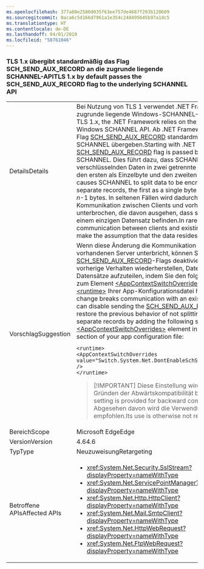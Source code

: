 ```yaml
---
ms.openlocfilehash: 377a80e2580d035f63ee757de4687f293b120609
ms.sourcegitcommit: 0aca6c5d166d7961a1e354c248495645b97a1dc5
ms.translationtype: HT
ms.contentlocale: de-DE
ms.lasthandoff: 04/01/2019
ms.locfileid: "58761046"
---
```

### <a name="tls-1x-by-default-passes-the-schsendauxrecord-flag-to-the-underlying-schannel-api"></a><span data-ttu-id="ba65b-101">TLS 1.x übergibt standardmäßig das Flag SCH_SEND_AUX_RECORD an die zugrunde liegende SCHANNEL-API</span><span class="sxs-lookup"><span data-stu-id="ba65b-101">TLS 1.x by default passes the SCH_SEND_AUX_RECORD flag to the underlying SCHANNEL API</span></span>

|   |   |
|---|---|
|<span data-ttu-id="ba65b-102">Details</span><span class="sxs-lookup"><span data-stu-id="ba65b-102">Details</span></span>|<span data-ttu-id="ba65b-103">Bei Nutzung von TLS 1 verwendet .NET Framework die zugrunde liegende Windows-SCHANNEL-API.</span><span class="sxs-lookup"><span data-stu-id="ba65b-103">When using TLS 1.x, the .NET Framework relies on the underlying Windows SCHANNEL API.</span></span> <span data-ttu-id="ba65b-104">Ab .NET Framework 4.6 wird das Flag [SCH_SEND_AUX_RECORD](https://docs.microsoft.com/windows/desktop/api/schannel/ns-schannel-_schannel_cred) standardmäßig an SCHANNEL übergeben.</span><span class="sxs-lookup"><span data-stu-id="ba65b-104">Starting with .NET Framework 4.6, the [SCH_SEND_AUX_RECORD](https://docs.microsoft.com/windows/desktop/api/schannel/ns-schannel-_schannel_cred) flag is passed by default to SCHANNEL.</span></span> <span data-ttu-id="ba65b-105">Dies führt dazu, dass SCHANNEL die zu verschlüsselnden Daten in zwei getrennte Datensätze aufteilt, den ersten als Einzelbyte und den zweiten als <em>n</em>-1 Bytes.</span><span class="sxs-lookup"><span data-stu-id="ba65b-105">This causes SCHANNEL to split data to be encrypted into two separate records, the first as a single byte and the second as <em>n</em>-1 bytes.</span></span> <span data-ttu-id="ba65b-106">In seltenen Fällen wird dadurch die Kommunikation zwischen Clients und vorhandenen Servern unterbrochen, die davon ausgehen, dass sich die Daten in einem einzigen Datensatz befinden.</span><span class="sxs-lookup"><span data-stu-id="ba65b-106">In rare cases, this breaks communication between clients and existing servers that make the assumption that the data resides in a single record.</span></span>|
|<span data-ttu-id="ba65b-107">Vorschlag</span><span class="sxs-lookup"><span data-stu-id="ba65b-107">Suggestion</span></span>|<span data-ttu-id="ba65b-108">Wenn diese Änderung die Kommunikation mit einem vorhandenen Server unterbricht, können Sie das Senden des [SCH_SEND_AUX_RECORD](https://docs.microsoft.com/windows/desktop/api/schannel/ns-schannel-_schannel_cred)-Flags deaktivieren und das vorherige Verhalten wiederherstellen, Daten nicht in separate Datensätze aufzuteilen, indem Sie den folgenden Schalter zum Element [\<AppContextSwitchOverrides>](~/docs/framework/configure-apps/file-schema/runtime/appcontextswitchoverrides-element.md) im Abschnitt [\<runtime>](~/docs/framework/configure-apps/file-schema/runtime/runtime-element.md) Ihrer App-Konfigurationsdatei hinzufügen:</span><span class="sxs-lookup"><span data-stu-id="ba65b-108">If this change breaks communication with an existing server, you can disable sending the [SCH_SEND_AUX_RECORD](https://docs.microsoft.com/windows/desktop/api/schannel/ns-schannel-_schannel_cred) flag and restore the previous behavior of not splitting data into separate records by adding the following switch to the [\<AppContextSwitchOverrides>](~/docs/framework/configure-apps/file-schema/runtime/appcontextswitchoverrides-element.md) element in the [\<runtime>](~/docs/framework/configure-apps/file-schema/runtime/runtime-element.md) section of your app configuration file:</span></span><pre><code class="lang-xml">&lt;runtime&gt;&#13;&#10;&lt;AppContextSwitchOverrides&#13;&#10;value=&quot;Switch.System.Net.DontEnableSchSendAuxRecord=true&quot; /&gt;&#13;&#10;&lt;/runtime&gt;&#13;&#10;</code></pre> <blockquote> [!IMPORTANT] <span data-ttu-id="ba65b-109">Diese Einstellung wird lediglich aus Gründen der Abwärtskompatibilität bereitgestellt.</span><span class="sxs-lookup"><span data-stu-id="ba65b-109">This setting is provided for backward compatibility only.</span></span> <span data-ttu-id="ba65b-110">Abgesehen davon wird die Verwendung nicht empfohlen.</span><span class="sxs-lookup"><span data-stu-id="ba65b-110">Its use is otherwise not recommended.</span></span></blockquote> |
|<span data-ttu-id="ba65b-111">Bereich</span><span class="sxs-lookup"><span data-stu-id="ba65b-111">Scope</span></span>|<span data-ttu-id="ba65b-112">Microsoft Edge</span><span class="sxs-lookup"><span data-stu-id="ba65b-112">Edge</span></span>|
|<span data-ttu-id="ba65b-113">Version</span><span class="sxs-lookup"><span data-stu-id="ba65b-113">Version</span></span>|<span data-ttu-id="ba65b-114">4.6</span><span class="sxs-lookup"><span data-stu-id="ba65b-114">4.6</span></span>|
|<span data-ttu-id="ba65b-115">Typ</span><span class="sxs-lookup"><span data-stu-id="ba65b-115">Type</span></span>|<span data-ttu-id="ba65b-116">Neuzuweisung</span><span class="sxs-lookup"><span data-stu-id="ba65b-116">Retargeting</span></span>|
|<span data-ttu-id="ba65b-117">Betroffene APIs</span><span class="sxs-lookup"><span data-stu-id="ba65b-117">Affected APIs</span></span>|<ul><li><xref:System.Net.Security.SslStream?displayProperty=nameWithType></li><li><xref:System.Net.ServicePointManager?displayProperty=nameWithType></li><li><xref:System.Net.Http.HttpClient?displayProperty=nameWithType></li><li><xref:System.Net.Mail.SmtpClient?displayProperty=nameWithType></li><li><xref:System.Net.HttpWebRequest?displayProperty=nameWithType></li><li><xref:System.Net.FtpWebRequest?displayProperty=nameWithType></li></ul>|

